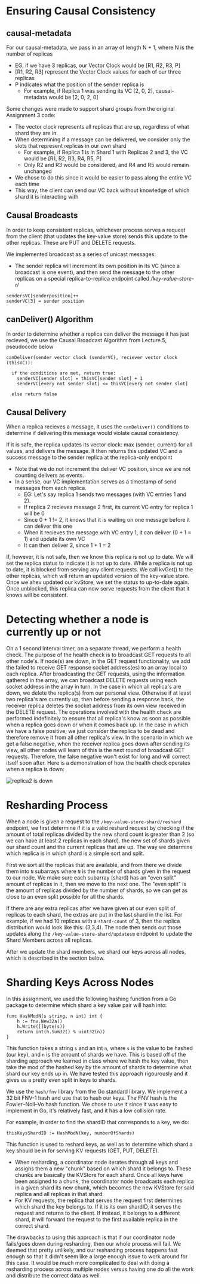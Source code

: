 # Ensuring Causal Consistency

## causal-metadata
For our causal-metadata, we pass in an array of length N + 1, where N is the number of replicas
- EG, if we have 3 replicas, our Vector Clock would be [R1, R2, R3, P]
- [R1, R2, R3] represent the Vector Clock values for each of our three replicas
- P indicates what the position of the sender replica is
  -  For example, if Replica 1 was sending its VC [2, 0, 2], causal-metadata would be [2, 0, 2, 0]

Some changes were made to support shard groups from the original Assignment 3 code:
- The vector clock represents all replicas that are up, regardless of what shard they are in.
- When determining if a message can be delivered, we consider only the slots that represent replicas in our own shard
  -  For example, if Replica 1 is in Shard 1 with Replicas 2 and 3, the VC would be [R1, R2, R3, R4, R5, P]
  -  Only R2 and R3 would be considered, and R4 and R5 would remain unchanged
- We chose to do this since it would be easier to pass along the entire VC each time
- This way, the client can send our VC back without knowledge of which shard it is interacting with


## Causal Broadcasts
In order to keep consistent replicas, whichever process serves a request from the client (that updates the key-value store) sends this update to the other replicas. These are PUT and DELETE requests.

We implemented broadcast as a series of unicast messages:
- The sender replica will increment its own position in its VC (since a broadcast is one event), and then send the message to the other replicas on a special replica-to-replica endpoint called */key-value-store-r/*
```
sendersVC[senderposition]++
senderVC[3] = sender position
```

## canDeliver() Algorithm
In order to determine whether a replica can deliver the message it has just recieved, we use the Causal Broadcast Algorithm from Lecture 5, pseudocode below

```
canDeliver(sender vector clock (senderVC), reciever vector clock (thisVC)):

  if the conditions are met, return true:
    senderVC[sender slot] = thisVC[sender slot] + 1
    senderVC[every not sender slot] <= thisVC[every not sender slot]
    
  else return false
```

## Causal Delivery
When a replica recieves a message, it uses the `canDeliver()` conditions to determine if delivering this message would violate causal consistency.

If it is safe, the replica updates its vector clock: max (sender, current) for all values, and delivers the message. It then returns this updated VC and a success message to the sender replica at the replica-only endpoint
  - Note that we do not increment the deliver VC position, since we are not counting delivers as events.
  - In a sense, our VC implementation serves as a timestamp of send messages from each replica. 
    - EG: Let's say replica 1 sends two messages (with VC entries 1 and 2). 
    - If replica 2 recieves message 2 first, its current VC entry for replica 1 will be 0
    - Since 0 + 1 != 2, it knows that it is waiting on one message before it can deliver this one
    - When it recieves the message with VC entry 1, it can deliver (0 + 1 = 1) and update its own VC
    - It can then deliver 2, since 1 + 1 = 2

If, however, it is not safe, then we know this replica is not up to date. We will set the replica status to indicate it is not up to date. While a replica is not up to date, it is blocked from serving any client requests. We call kvGet() to the other replicas, which will return an updated version of the key-value store. Once we ahev updated our kvStore, we set the status to up-to-date again. Once unblocked, this replica can now serve requests from the client that it knows will be consistent.

# Detecting whether a node is currently up or not
On a 1 second interval timer, on a separate thread, we perform a health check. The purpose of the health check is to
broadcast GET requests to all other node's. If node(s) are down, in the GET request functionality, we add the failed to receive GET response socket address(es) to an array local to each replica. After broadcasting the GET requests, using the information gathered in the array, we can broadcast DELETE requests using each socket address in the array in turn. In the case in which all replica's are down, we delete the replica(s) from our personal view. Otherwise if at least two replica's are currently up, then before sending a response back, the receiver replica deletes the socket address from its own view received in the DELETE request. The operations involved with the health check are performed indefinitely to ensure that all replica's know as soon as possible when a replica goes down or when it comes back up. In the case in which we have a false positive, we just consider the replica to be dead and therefore remove it from all other replica's view. In the scenario in which we get a false negative, when the receiver replica goes down after sending its view, all other nodes will learn of this is the next round of broadcast GET requests. Therefore, the false negative won't exist for long and will correct itself soon after. Here is a demonstration of how the health check operates when a replica is down:

![replica2 is down](src/replica_down.png "replica down")



# Resharding Process

When a node is given a request to the `/key-value-store-shard/reshard` endpoint, we first determine if it is a valid reshard request by checking if the amount of total replicas divided by the new shard count is greater than 2 (so we can have at least 2 replicas in each shard). the new set of shards given our shard count and the current replicas that are up. The way we determine which replica is in which shard is a simple sort and split.

First we sort all the replicas that are available, and from there we divide them into `N` subarrays where `N` is the number of shards given in the request to our node. We make sure each subarray (shard) has an "even split" amount of replicas in it, then we move to the next one. The "even split" is the amount of replicas divided by the number of shards, so we can get as close to an even split possible for all the shards.

If there are any extra replicas after we have given at our even split of replicas to each shard, the extras are put in the last shard in the list. For example, if we had 10 replicas with a `shard-count` of 3, then the replica distribution would look like this: (3,3,4).  The node then sends out those updates along the `/key-value-store-shard/updatesm` endpoint to update the Shard Members across all replicas. 

After we update the shard members, we shard our keys across all nodes, which is described in the section below.

# Sharding Keys Across Nodes

In this assignment, we used the following hashing function from a Go package to determine which shard a key value pair will hash into:
```
func HashModN(s string, n int) int {
	h := fnv.New32a()
	h.Write([]byte(s))
	return int(h.Sum32() % uint32(n))
}
```

This function takes a string `s` and an int `n`, where `s` is the value to be hashed (our key), and `n` is the amount of shards we have. This is based off of the sharding approach we learned in class where we hash the key value, then take the mod of the hashed key by the amount of shards to determine what shard our key ends up in. We have tested this approach rigourously and it gives us a pretty even split in keys to shards.

We use the `hash/fnv` library from the Go standard library. We implement a 32 bit FNV-1 hash and use that to hash our keys. The FNV hash is the Fowler–Noll–Vo hash function. We chose to use it since it was easy to implement in Go, it's relatively fast, and it has a low collision rate.

For example, in order to find the shardID that corresponds to a key, we do:
```
thisKeysShardID := HashModN(key, numberOfShards)
```

This function is used to reshard keys, as well as to determine which shard a key should be in for serving KV requests (GET, PUT, DELETE).
- When resharding, a coordinator node iterates through all keys and assigns them a new "chunk" based on which shard it belongs to. These chunks are basically the KVStore for each shard. Once all keys have been assigned to a chunk, the coordinator node broadcasts each replica in a given shard its new chunk, which becomes the new KVStore for said replica and all replicas in that shard.
- For KV requests, the replica that serves the request first determines which shard the key belongs to. If it is its own shardID, it serves the request and returns to the client. If instead, it belongs to a different shard, it will forward the request to the first available replica in the correct shard.

The drawbacks to using this approach is that if our coordinator node fails/goes down during resharding, then our whole process will fail. We deemed that pretty unlikely, and our resharding process happens fast enough so that it didn't seem like a large enough issue to work around for this case. It would be much more complicated to deal with doing a resharding process across multiple nodes versus having one do all the work and distribute the correct data as well.
